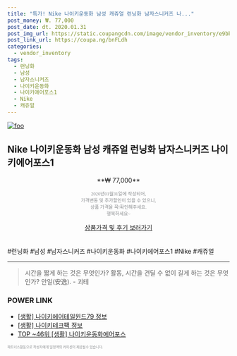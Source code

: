 ```yaml
--- 
title: "특가! Nike 나이키운동화 남성 캐쥬얼 런닝화 남자스니커즈 나..." 
post_money: ₩. 77,000 
post_date: dt. 2020.01.31 
post_img_url: https://static.coupangcdn.com/image/vendor_inventory/e9bb/6e271fa107c730bd1702667ff09653ea473fcdd4e13af5a50790ebea0811.jpg 
post_link_url: https://coupa.ng/bnFLdh 
categories: 
  - vendor_inventory 
tags: 
  - 런닝화 
  - 남성 
  - 남자스니커즈 
  - 나이키운동화 
  - 나이키에어포스1 
  - Nike 
  - 캐쥬얼 
--- 
```

[![foo](https://static.coupangcdn.com/image/vendor_inventory/e9bb/6e271fa107c730bd1702667ff09653ea473fcdd4e13af5a50790ebea0811.jpg)](https://coupa.ng/bnFLdh) 

## Nike 나이키운동화 남성 캐쥬얼 런닝화 남자스니커즈 나이키에어포스1 
<p style="text-align: center;">**₩ 77,000**</p> 
<p style="text-align: center;"><span style="color: #898c8f; font-family: Georgia,Times,serif; font-size: 0.75em;">2020년01월31일에 작성되어, <br>가격변동 및 추가할인이 있을 수 있으니,<br> 상품 가격을 꼭!확인해주세요.<br>행복하세요~</span> 
</p>	 
<div markdown="0" style="text-align: center;"><a href="https://coupa.ng/bnFLdh" class="btn btn--success">상품가격 및 후기 보러가기</a></div> 
<br><br> 
  #런닝화 #남성 #남자스니커즈 #나이키운동화 #나이키에어포스1 #Nike #캐쥬얼 
<hr> 

> 시간을 짧게 하는 것은 무엇인가? 활동, 시간을 견딜 수 없이 길게 하는 것은 무엇인가? 안일(安逸). - 괴테 


### POWER LINK

* <a href="https://blog.naver.com/santokki14/221770856657" target="_blank"> [생활] 나이키에어테일윈드79 정보 </a>
* <a href="https://blog.naver.com/sakai111/221757376238" target="_blank"> [생활] 나이키테크팩 정보 </a>
* <a href="https://blog.naver.com/an0733/221790805612" target="_blank"> TOP ~46위 [생활] 나이키운동화에어포스</a>

<span style="color: #898c8f; font-family: Georgia,Times,serif; font-size: 0.55em;">파트너스활동으로 작성자에게 일정액의 커미션이 제공될수 있습니다.</span> 
